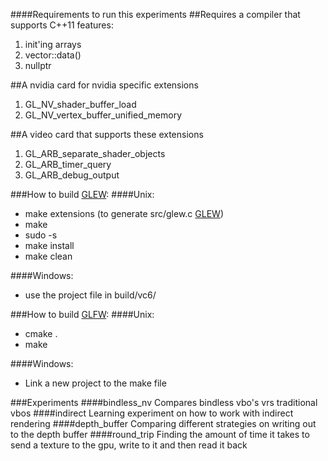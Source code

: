 ####Requirements to run this experiments
##Requires a compiler that supports C++11 features:
1. init'ing arrays
2. vector::data()
3. nullptr

##A nvidia card for nvidia specific extensions
1. GL_NV_shader_buffer_load
2. GL_NV_vertex_buffer_unified_memory

##A video card that supports these extensions
1. GL_ARB_separate_shader_objects
2. GL_ARB_timer_query
3. GL_ARB_debug_output

###How to build [GLEW](https://github.com/nigels-com/glew):
####Unix:
* make extensions (to generate src/glew.c [GLEW](https://github.com/nigels-com/glew))
* make
* sudo -s
* make install
* make clean

####Windows:
* use the project file in build/vc6/

###How to build [GLFW](https://github.com/glfw/glfw):
####Unix:
* cmake .
* make

####Windows:
* Link a new project to the make file


###Experiments
####bindless_nv
Compares bindless vbo's vrs traditional vbos
####indirect
Learning experiment on how to work with indirect rendering
####depth_buffer
Comparing different strategies on writing out to the depth buffer
####round_trip
Finding the amount of time it takes to send a texture to the gpu, write to it and then read it back
